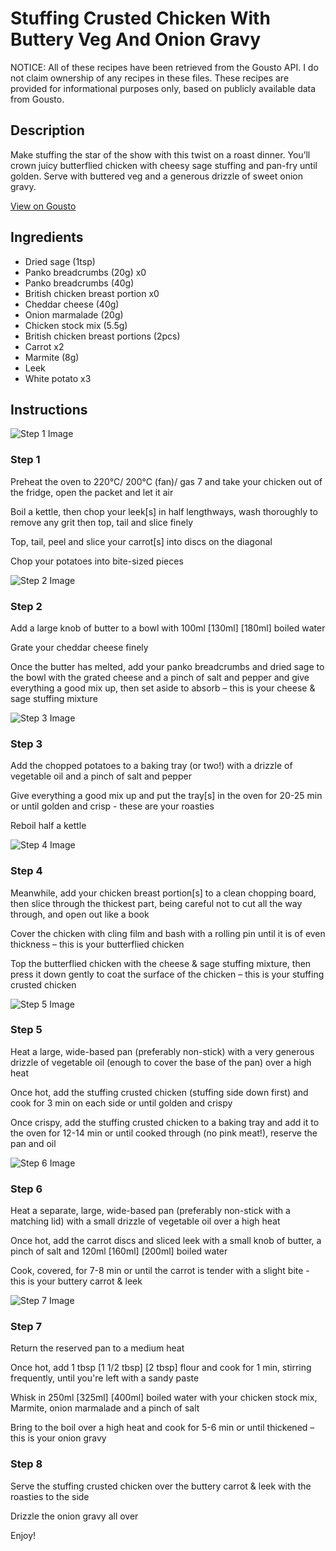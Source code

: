 # Stuffing Crusted Chicken With Buttery Veg And Onion Gravy

NOTICE: All of these recipes have been retrieved from the Gousto API. I do not claim ownership of any recipes in these files. These recipes are provided for informational purposes only, based on publicly available data from Gousto.

## Description

Make stuffing the star of the show with this twist on a roast dinner. You’ll crown juicy butterflied chicken with cheesy sage stuffing and pan-fry until golden. Serve with buttered veg and a generous drizzle of sweet onion gravy. 

[View on Gousto](https://www.gousto.co.uk/recipes/cookbook/stuffing-crusted-chicken-with-buttery-veg-onion-gravy)

## Ingredients

- Dried sage (1tsp)
- Panko breadcrumbs (20g) x0
- Panko breadcrumbs (40g)
- British chicken breast portion x0
- Cheddar cheese (40g)
- Onion marmalade (20g)
- Chicken stock mix (5.5g)
- British chicken breast portions (2pcs)
- Carrot x2
- Marmite (8g)
- Leek
- White potato x3

## Instructions

![Step 1 Image](https://production-media.gousto.co.uk/cms/recipe-step-image/Step-1-1668504519316-x200.jpg)

### Step 1

Preheat the oven to 220°C/ 200°C (fan)/ gas 7 and take your chicken out of the fridge, open the packet and let it air

Boil a kettle, then chop your leek[s] in half lengthways, wash thoroughly to remove any grit then top, tail and slice finely

Top, tail, peel and slice your carrot[s] into discs on the diagonal

Chop your potatoes into bite-sized pieces

![Step 2 Image](https://production-media.gousto.co.uk/cms/recipe-step-image/Step-2-1668504533001-x200.jpg)

### Step 2

Add a large knob of butter to a bowl with 100ml <span class="text-purple">[130ml]</span><span class="text-danger"> [180ml] </span>boiled water

Grate your cheddar cheese finely

Once the butter has melted, add your panko breadcrumbs and dried sage to the bowl with the grated cheese and a pinch of salt and pepper and give everything a good mix up, then set aside to absorb – this is your cheese & sage stuffing mixture

![Step 3 Image](https://production-media.gousto.co.uk/cms/recipe-step-image/Step-3-1668504537631-x200.jpg)

### Step 3

Add the chopped potatoes to a baking tray (or two!) with a drizzle of vegetable oil and a pinch of salt and pepper

Give everything a good mix up and put the tray[s] in the oven for 20-25 min or until golden and crisp - these are your roasties

Reboil half a kettle

![Step 4 Image](https://production-media.gousto.co.uk/cms/recipe-step-image/Step-4-1668504542867-x200.jpg)

### Step 4

Meanwhile, add your chicken breast portion[s] to a clean chopping board, then slice through the thickest part, being careful not to cut all the way through, and open out like a book

Cover the chicken with cling film and bash with a rolling pin until it is of even thickness – this is your butterflied chicken

Top the butterflied chicken with the cheese & sage stuffing mixture, then press it down gently to coat the surface of the chicken – this is your stuffing crusted chicken

![Step 5 Image](https://production-media.gousto.co.uk/cms/recipe-step-image/Step-5-1668504546864-x200.jpg)

### Step 5

Heat a large, wide-based pan (preferably non-stick) with a very generous drizzle of vegetable oil (enough to cover the base of the pan) over a high heat

Once hot, add the stuffing crusted chicken (stuffing side down first) and cook for 3 min on each side or until golden and crispy

Once crispy, add the stuffing crusted chicken to a baking tray and add it to the oven for 12-14 min or until cooked through (no pink meat!), reserve the pan and oil

![Step 6 Image](https://production-media.gousto.co.uk/cms/recipe-step-image/Step-6-1668504550855-x200.jpg)

### Step 6

Heat a separate, large, wide-based pan (preferably non-stick with a matching lid) with a small drizzle of vegetable oil over a high heat

Once hot, add the carrot discs and sliced leek with a small knob of butter, a pinch of salt and 120ml <span class="text-purple">[160ml]</span> <span class="text-danger">[200ml]</span> boiled water

Cook, covered, for 7-8 min or until the carrot is tender with a slight bite - this is your buttery carrot & leek

![Step 7 Image](https://production-media.gousto.co.uk/cms/recipe-step-image/Step-7-1668504554861-x200.jpg)

### Step 7

Return the reserved pan to a medium heat

Once hot, add 1 tbsp <span class="text-purple">[1 1/2 tbsp]</span> <span class="text-danger">[2 tbsp]</span> flour and cook for 1 min, stirring frequently, until you're left with a sandy paste

Whisk in 250ml <span class="text-purple">[325ml] </span><span class="text-danger">[400ml] </span>boiled water with your chicken stock mix, Marmite, onion marmalade and a pinch of salt

Bring to the boil over a high heat and cook for 5-6 min or until thickened – this is your onion gravy

### Step 8

Serve the stuffing crusted chicken over the buttery carrot & leek with the roasties to the side

Drizzle the onion gravy all over

Enjoy!

